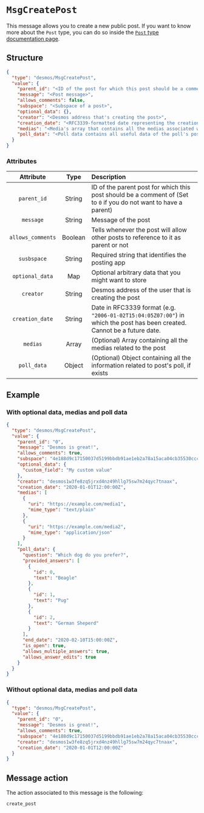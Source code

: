 # `MsgCreatePost`
This message allows you to create a new public post. If you want to know more about the `Post` type, you can do so inside the [`Post` type documentation page](../../types/post.md).

## Structure
```json
{
  "type": "desmos/MsgCreatePost",
  "value": {
    "parent_id": "<ID of the post for which this post should be a comment of>",
    "message": "<Post message>",
    "allows_comments": false,
    "subspace": "<Subspace of a post>",
    "optional_data": {},
    "creator": "<Desmos address that's creating the post>",
    "creation_date": "<RFC3339-formatted date representing the creation date of the post>",
    "medias": "<Media's array that contains all the medias associated with the post",
    "poll_data": "<Poll data contains all useful data of the poll's post>"
  }
}
```

### Attributes
| Attribute | Type | Description |
| :-------: | :----: | :-------- |
| `parent_id` | String | ID of the parent post for which this post should be a comment of (Set to `0` if you do not want to have a parent) |
| `message` | String | Message of the post |
| `allows_comments` | Boolean | Tells whenever the post will allow other posts to reference to it as parent or not | 
| `susbspace` | String | Required string that identifies the posting app |
| `optional_data` | Map | Optional arbitrary data that you might want to store |
| `creator` | String | Desmos address of the user that is creating the post |
| `creation_date` | String | Date in RFC3339 format (e.g. `"2006-01-02T15:04:05Z07:00"`) in which the post has been created. Cannot be a future date. |
| `medias` | Array | (Optional) Array containing all the medias related to the post |
| `poll_data` | Object | (Optional) Object containing all the information related to post's poll, if exists |

## Example
### With optional data, medias and poll data
```json
{
  "type": "desmos/MsgCreatePost",
  "value": {
    "parent_id": "0",
    "message": "Desmos is great!",
    "allows_comments": true,
    "subspace": "4e188d9c17150037d5199bbdb91ae1eb2a78a15aca04cb35530cccb81494b36e",
    "optional_data": {
      "custom_field": "My custom value"
    },
    "creator": "desmos1w3fe8zq5jrxd4nz49hllg75sw7m24qyc7tnaax",
    "creation_date": "2020-01-01T12:00:00Z",
    "medias": [
      {
        "uri": "https://example.com/media1",
        "mime_type": "text/plain"
      },
      {
        "uri": "https://example.com/media2",
        "mime_type": "application/json"
      }
    ],
    "poll_data": {
      "question": "Which dog do you prefer?",
      "provided_answers": [
        {
          "id": 0,
          "text": "Beagle"
        },
        {
          "id": 1,
          "text": "Pug"
        },
        {
          "id": 2,
          "text": "German Sheperd"
        }
      ],
      "end_date": "2020-02-10T15:00:00Z",
      "is_open": true,
      "allows_multiple_answers": true,
      "allows_answer_edits": true
    }
  }
}
``` 

### Without optional data, medias and poll data
```json
{
  "type": "desmos/MsgCreatePost",
  "value": {
    "parent_id": "0",
    "message": "Desmos is great!",
    "allows_comments": true,
    "subspace": "4e188d9c17150037d5199bbdb91ae1eb2a78a15aca04cb35530cccb81494b36e",
    "creator": "desmos1w3fe8zq5jrxd4nz49hllg75sw7m24qyc7tnaax",
    "creation_date": "2020-01-01T12:00:00Z"
  }
}
```

## Message action
The action associated to this message is the following: 

```
create_post
```
